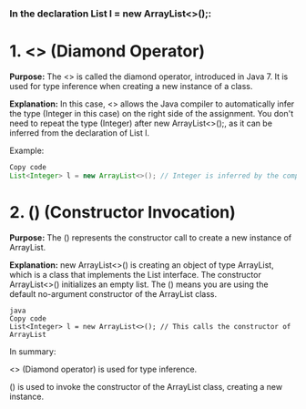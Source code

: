 ### In the declaration List<Integer> l = new ArrayList<>();:

# 1. <> (Diamond Operator)
**Purpose:** The <> is called the diamond operator, introduced in Java 7. It is used for type inference when creating a new instance of a class.

**Explanation:** In this case, <> allows the Java compiler to automatically infer the type (Integer in this case) on the right side of the assignment. You don't need to repeat the type (Integer) after new ArrayList<>();, as it can be inferred from the declaration of List<Integer> l.

Example:
```java
Copy code
List<Integer> l = new ArrayList<>(); // Integer is inferred by the compiler
```

# 2. () (Constructor Invocation)
**Purpose:** The () represents the constructor call to create a new instance of ArrayList.

**Explanation:** new ArrayList<>() is creating an object of type ArrayList, which is a class that implements the List interface. The constructor ArrayList<>() initializes an empty list. The () means you are using the default no-argument constructor of the ArrayList class.

```Example:
java
Copy code
List<Integer> l = new ArrayList<>(); // This calls the constructor of ArrayList
```
In summary:

<> (Diamond operator) is used for type inference.

() is used to invoke the constructor of the ArrayList class, creating a new instance.
